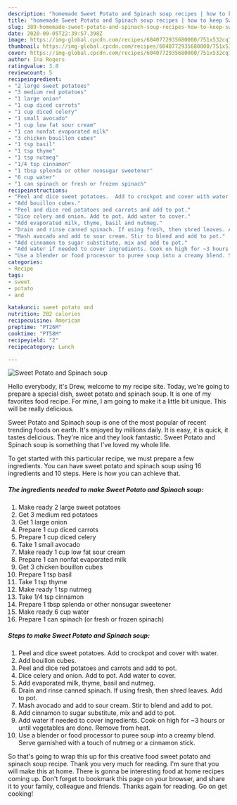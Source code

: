 ```yaml
---
description: "homemade Sweet Potato and Spinach soup recipes | how to keep Sweet Potato and Spinach soup"
title: "homemade Sweet Potato and Spinach soup recipes | how to keep Sweet Potato and Spinach soup"
slug: 389-homemade-sweet-potato-and-spinach-soup-recipes-how-to-keep-sweet-potato-and-spinach-soup
date: 2020-09-05T22:39:57.398Z
image: https://img-global.cpcdn.com/recipes/6040772935680000/751x532cq70/sweet-potato-and-spinach-soup-recipe-main-photo.jpg
thumbnail: https://img-global.cpcdn.com/recipes/6040772935680000/751x532cq70/sweet-potato-and-spinach-soup-recipe-main-photo.jpg
cover: https://img-global.cpcdn.com/recipes/6040772935680000/751x532cq70/sweet-potato-and-spinach-soup-recipe-main-photo.jpg
author: Ina Rogers
ratingvalue: 3.8
reviewcount: 5
recipeingredient:
- "2 large sweet potatoes"
- "3 medium red potatoes"
- "1 large onion"
- "1 cup diced carrots"
- "1 cup diced celery"
- "1 small avocado"
- "1 cup low fat sour cream"
- "1 can nonfat evaporated milk"
- "3 chicken bouillon cubes"
- "1 tsp basil"
- "1 tsp thyme"
- "1 tsp nutmeg"
- "1/4 tsp cinnamon"
- "1 tbsp splenda or other nonsugar sweetener"
- "6 cup water"
- "1 can spinach or fresh or frozen spinach"
recipeinstructions:
- "Peel and dice sweet potatoes.  Add to crockpot and cover with water."
- "Add bouillon cubes."
- "Peel and dice red potatoes and carrots and add to pot."
- "Dice celery and onion. Add to pot. Add water to cover."
- "Add evaporated milk, thyme, basil and nutmeg."
- "Drain and rinse canned spinach. If using fresh, then shred leaves. Add to pot."
- "Mash avocado and add to sour cream. Stir to blend and add to pot."
- "Add cinnamon to sugar substitute, mix and add to pot."
- "Add water if needed to cover ingredients. Cook on high for ~3 hours or until vegetables are done.  Remove from heat."
- "Use a blender or food processor to puree soup into a creamy blend. Serve garnished with a touch of nutmeg or a cinnamon stick."
categories:
- Recipe
tags:
- sweet
- potato
- and

katakunci: sweet potato and 
nutrition: 282 calories
recipecuisine: American
preptime: "PT26M"
cooktime: "PT58M"
recipeyield: "2"
recipecategory: Lunch

---
```



![Sweet Potato and Spinach soup](https://img-global.cpcdn.com/recipes/6040772935680000/751x532cq70/sweet-potato-and-spinach-soup-recipe-main-photo.jpg)

Hello everybody, it's Drew, welcome to my recipe site. Today, we're going to prepare a special dish, sweet potato and spinach soup. It is one of my favorites food recipe. For mine, I am going to make it a little bit unique. This will be really delicious.

Sweet Potato and Spinach soup is one of the most popular of recent trending foods on earth. It's enjoyed by millions daily. It is easy, it is quick, it tastes delicious. They're nice and they look fantastic. Sweet Potato and Spinach soup is something that I've loved my whole life.




To get started with this particular recipe, we must prepare a few ingredients. You can have sweet potato and spinach soup using 16 ingredients and 10 steps. Here is how you can achieve that.

<!--inarticleads1-->

##### The ingredients needed to make Sweet Potato and Spinach soup:

1. Make ready 2 large sweet potatoes
1. Get 3 medium red potatoes
1. Get 1 large onion
1. Prepare 1 cup diced carrots
1. Prepare 1 cup diced celery
1. Take 1 small avocado
1. Make ready 1 cup low fat sour cream
1. Prepare 1 can nonfat evaporated milk
1. Get 3 chicken bouillon cubes
1. Prepare 1 tsp basil
1. Take 1 tsp thyme
1. Make ready 1 tsp nutmeg
1. Take 1/4 tsp cinnamon
1. Prepare 1 tbsp splenda or other nonsugar sweetener
1. Make ready 6 cup water
1. Prepare 1 can spinach (or fresh or frozen spinach)




<!--inarticleads2-->

##### Steps to make Sweet Potato and Spinach soup:

1. Peel and dice sweet potatoes.  Add to crockpot and cover with water.
1. Add bouillon cubes.
1. Peel and dice red potatoes and carrots and add to pot.
1. Dice celery and onion. Add to pot. Add water to cover.
1. Add evaporated milk, thyme, basil and nutmeg.
1. Drain and rinse canned spinach. If using fresh, then shred leaves. Add to pot.
1. Mash avocado and add to sour cream. Stir to blend and add to pot.
1. Add cinnamon to sugar substitute, mix and add to pot.
1. Add water if needed to cover ingredients. Cook on high for ~3 hours or until vegetables are done.  Remove from heat.
1. Use a blender or food processor to puree soup into a creamy blend. Serve garnished with a touch of nutmeg or a cinnamon stick.




So that's going to wrap this up for this creative food sweet potato and spinach soup recipe. Thank you very much for reading. I'm sure that you will make this at home. There is gonna be interesting food at home recipes coming up. Don't forget to bookmark this page on your browser, and share it to your family, colleague and friends. Thanks again for reading. Go on get cooking!
